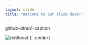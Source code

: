 ```yaml
---
layout: slide
title: "Welcome to our slide deck!"
---
```


github-dtran1-caption 

![riddlocat](https://octodex.github.com/images/riddlocat.png)
{: .center}
